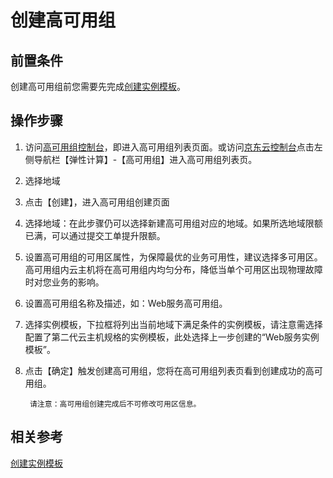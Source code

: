# 创建高可用组

## 前置条件

创建高可用组前您需要先完成[创建实例模板](../../Virtual-Machine/Operation-Guide/Instance-Template/Create-Instance-Template.md)。

## 操作步骤

1. 访问[高可用组控制台](https://cns-console.jdcloud.com/availabilitygroup/list)，即进入高可用组列表页面。或访问[京东云控制台](https://console.jdcloud.com)点击左侧导航栏【弹性计算】-【高可用组】进入高可用组列表页。
2. 选择地域
3. 点击【创建】，进入高可用组创建页面
4. 选择地域：在此步骤仍可以选择新建高可用组对应的地域。如果所选地域限额已满，可以通过提交工单提升限额。
5. 设置高可用组的可用区属性，为保障最优的业务可用性，建议选择多可用区。高可用组内云主机将在高可用组内均匀分布，降低当单个可用区出现物理故障时对您业务的影响。
6. 设置高可用组名称及描述，如：Web服务高可用组。
7. 选择实例模板，下拉框将列出当前地域下满足条件的实例模板，请注意需选择配置了第二代云主机规格的实例模板，此处选择上一步创建的“Web服务实例模板”。
8. 点击【确定】触发创建高可用组，您将在高可用组列表页看到创建成功的高可用组。

		请注意：高可用组创建完成后不可修改可用区信息。


## 相关参考

[创建实例模板](../../Virtual-Machine/Operation-Guide/Instance-Template/Create-Instance-Template.md)